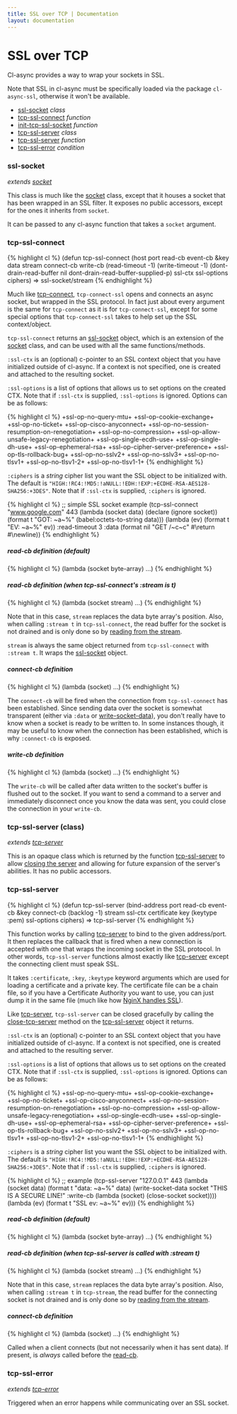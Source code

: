 ```yaml
---
title: SSL over TCP | Documentation
layout: documentation
---
```


SSL over TCP
============
Cl-async provides a way to wrap your sockets in SSL.

Note that SSL in cl-async must be specifically loaded via the package
`cl-async-ssl`, otherwise it won't be available.

- [ssl-socket](#ssl-socket) _class_
- [tcp-ssl-connect](#tcp-ssl-connect) _function_
- [init-tcp-ssl-socket](#init-tcp-ssl-socket) _function_
- [tcp-ssl-server](#tcp-ssl-server-class) _class_
- [tcp-ssl-server](#tcp-ssl-server) _function_
- [tcp-ssl-error](#tcp-ssl-error) _condition_

<a id="ssl-socket"></a>
### ssl-socket
_extends [socket](/cl-async/tcp#socket)_

This class is much like the [socket](/cl-async/tcp#socket) class, except that it
houses a socket that has been wrapped in an SSL filter. It exposes no public
accessors, except for the ones it inherits from `socket`.

It can be passed to any cl-async function that takes a `socket` argument.

<a id="tcp-ssl-connect"></a>
### tcp-ssl-connect
{% highlight cl %}
(defun tcp-ssl-connect (host port read-cb event-cb
                        &key data stream
                             connect-cb write-cb
                             (read-timeout -1) (write-timeout -1)
                             (dont-drain-read-buffer nil dont-drain-read-buffer-supplied-p)
                             ssl-ctx ssl-options ciphers)
  => ssl-socket/stream
{% endhighlight %}

Much like [tcp-connect](/cl-async/tcp#tcp-connect), `tcp-connect-ssl` opens and
connects an async socket, but wrapped in the SSL protocol. In fact just about
every argument is the same for `tcp-connect` as it is for `tcp-connect-ssl`,
except for some special options that `tcp-connect-ssl` takes to help set up the
SSL context/object.

`tcp-ssl-connect` returns an [ssl-socket](#ssl-socket) object, which is an
extension of the [socket](/cl-async/tcp#socket) class, and can be used with all
the same functions/methods.

`:ssl-ctx` is an (optional) c-pointer to an SSL context object that you have
initialized outside of cl-async. If a context is not specified, one is created
and attached to the resulting socket.

`:ssl-options` is a list of options that allows us to set options on the created
CTX. Note that if `:ssl-ctx` is supplied, `:ssl-options` is ignored. Options can
be as follows:

{% highlight cl %}
+ssl-op-no-query-mtu+
+ssl-op-cookie-exchange+
+ssl-op-no-ticket+
+ssl-op-cisco-anyconnect+
+ssl-op-no-session-resumption-on-renegotiation+
+ssl-op-no-compression+
+ssl-op-allow-unsafe-legacy-renegotiation+
+ssl-op-single-ecdh-use+
+ssl-op-single-dh-use+
+ssl-op-ephemeral-rsa+
+ssl-op-cipher-server-preference+
+ssl-op-tls-rollback-bug+
+ssl-op-no-sslv2+
+ssl-op-no-sslv3+
+ssl-op-no-tlsv1+
+ssl-op-no-tlsv1-2+
+ssl-op-no-tlsv1-1+
{% endhighlight %}

`:ciphers` is a *string* cipher list you want the SSL object to be initialized
with. The default is
`"HIGH:!RC4:!MD5:!aNULL:!EDH:!EXP:+ECDHE-RSA-AES128-SHA256:+3DES"`.
Note that if `:ssl-ctx` is supplied, `:ciphers` is ignored.

{% highlight cl %}
;; simple SSL socket example
(tcp-ssl-connect "www.google.com" 443
                 (lambda (socket data)
                   (declare (ignore socket))
                   (format t "GOT: ~a~%" (babel:octets-to-string data)))
                 (lambda (ev)
                   (format t "EV: ~a~%" ev))
                 :read-timeout 3
                 :data (format nil "GET /~c~c" #\return #\newline))
{% endhighlight %}

<a id="tcp-ssl-connect-read-cb"></a>
##### read-cb definition (default)

{% highlight cl %}
(lambda (socket byte-array) ...)
{% endhighlight %}

<a id="tcp-ssl-connect-read-cb-stream"></a>
##### read-cb definition (when tcp-ssl-connect's :stream is t)

{% highlight cl %}
(lambda (socket stream) ...)
{% endhighlight %}

Note that in this case, `stream` replaces the data byte array's position. Also,
when calling `:stream t` in `tcp-ssl-connect`, the read buffer for the socket is
not drained and is only done so by [reading from the stream](/cl-async/tcp-stream).

`stream` is always the same object returned from `tcp-ssl-connect` with
`:stream t`.  It wraps the [ssl-socket](#ssl-socket) object.

<a id="tcp-ssl-connect-connect-cb"></a>
##### connect-cb definition
{% highlight cl %}
(lambda (socket) ...)
{% endhighlight %}

The `connect-cb` will be fired when the connection from `tcp-ssl-connect` has been
established. Since sending data over the socket is somewhat transparent (either
via `:data` or [write-socket-data](#write-socket-data)), you don't really have
to know when a socket is ready to be written to. In some instances though, it
may be useful to know when the connection has been established, which is why
`:connect-cb` is exposed.

<a id="tcp-ssl-connect-write-cb"></a>
##### write-cb definition

{% highlight cl %}
(lambda (socket) ...)
{% endhighlight %}

The `write-cb` will be called after data written to the socket's buffer is
flushed out to the socket. If you want to send a command to a server and
immediately disconnect once you know the data was sent, you could close the
connection in your `write-cb`.

<a id="tcp-ssl-server-class"></a>
### tcp-ssl-server (class)
_extends [tcp-server](/cl-async/tcp#tcp-server-class)_

This is an opaque class which is returned by the function [tcp-ssl-server](#tcp-server)
to allow [closing the server](/cl-async/tcp#close-tcp-server) and allowing for
future expansion of the server's abilities. It has no public accessors.

<a id="tcp-ssl-server"></a>
### tcp-ssl-server
{% highlight cl %}
(defun tcp-ssl-server (bind-address port read-cb event-cb
                       &key connect-cb (backlog -1) stream
                            ssl-ctx
                            certificate key (keytype :pem) ssl-options ciphers)
  => tcp-ssl-server
{% endhighlight %}

This function works by calling [tcp-server](/cl-async/tcp#tcp-server) to bind to
the given address/port. It then replaces the callback that is fired when a new
connection is accepted with one that wraps the incoming socket in the SSL
protocol. In other words, `tcp-ssl-server` functions almost exactly like
[tcp-server](/cl-async/tcp#tcp-server) except the connecting client must speak
SSL.

It takes `:certificate`, `:key`, `:keytype` keyword arguments which are
used for loading a certificate and a private key. The
certificate file can be a chain file, so if you have a Certificate Authority
you want to use, you can just dump it in the same file (much like how [NginX
handles SSL](http://nginx.org/en/docs/http/configuring_https_servers.html#chains)).

Like [tcp-server](/cl-async/tcp#tcp-server), `tcp-ssl-server` can be closed
gracefully by calling the [close-tcp-server](/cl-async/tcp#close-tcp-server)
method on the [tcp-ssl-server](/cl-async/tcp-ssl#tcp-ssl-server-class) object it returns.

`:ssl-ctx` is an (optional) c-pointer to an SSL context object that you have
initialized outside of cl-async. If a context is not specified, one is created
and attached to the resulting server.

`:ssl-options` is a list of options that allows us to set options on the created
CTX. Note that if `:ssl-ctx` is supplied, `:ssl-options` is ignored. Options can
be as follows:

{% highlight cl %}
+ssl-op-no-query-mtu+
+ssl-op-cookie-exchange+
+ssl-op-no-ticket+
+ssl-op-cisco-anyconnect+
+ssl-op-no-session-resumption-on-renegotiation+
+ssl-op-no-compression+
+ssl-op-allow-unsafe-legacy-renegotiation+
+ssl-op-single-ecdh-use+
+ssl-op-single-dh-use+
+ssl-op-ephemeral-rsa+
+ssl-op-cipher-server-preference+
+ssl-op-tls-rollback-bug+
+ssl-op-no-sslv2+
+ssl-op-no-sslv3+
+ssl-op-no-tlsv1+
+ssl-op-no-tlsv1-2+
+ssl-op-no-tlsv1-1+
{% endhighlight %}

`:ciphers` is a *string* cipher list you want the SSL object to be initialized
with. The default is
`"HIGH:!RC4:!MD5:!aNULL:!EDH:!EXP:+ECDHE-RSA-AES128-SHA256:+3DES"`.
Note that if `:ssl-ctx` is supplied, `:ciphers` is ignored.

{% highlight cl %}
;; example
(tcp-ssl-server "127.0.0.1" 443
                (lambda (socket data)
                  (format t "data: ~a~%" data)
                  (write-socket-data socket "THIS IS A SECURE LINE!"
                                     :write-cb (lambda (socket)
                                                 (close-socket socket))))
                (lambda (ev)
                  (format t "SSL ev: ~a~%" ev)))
{% endhighlight %}

<a id="tcp-ssl-server-read-cb"></a>
##### read-cb definition (default)

{% highlight cl %}
(lambda (socket byte-array) ...)
{% endhighlight %}

<a id="tcp-ssl-server-read-cb-stream"></a>
##### read-cb definition (when tcp-ssl-server is called with :stream t)

{% highlight cl %}
(lambda (socket stream) ...)
{% endhighlight %}

Note that in this case, `stream` replaces the data byte array's position. Also,
when calling `:stream t` in `tcp-stream`, the read buffer for the connecting
socket is not drained and is only done so by [reading from the stream](/cl-async/tcp-stream).

<a id="tcp-ssl-server-connect-cb"></a>
##### connect-cb definition

{% highlight cl %}
(lambda (socket) ...)
{% endhighlight %}

Called when a client connects (but not necessarily when it has sent data). If
present, is *always* called before the [read-cb](#tcp-ssl-server-read-cb).

<a id="tcp-ssl-error"></a>
### tcp-ssl-error
_extends [tcp-error](/cl-async/tcp#tcp-error)_

Triggered when an error happens while communicating over an SSL socket.
